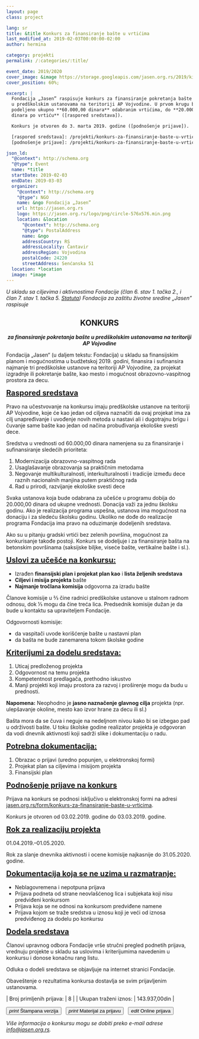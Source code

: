```yaml
---
layout: page
class: project

lang: sr
title: &title Konkurs za finansiranje bašte u vrtićima
last_modified_at: 2019-02-03T00:00:00-02:00
author: hermina

category: projekti
permalink: /:categories/:title/

event_date: 2019/2020
cover_image: &image https://storage.googleapis.com/jasen.org.rs/2019/kids-earth.jpg
cover_position: 60%;

excerpt: |
  Fondacija „Jasen” raspisuje konkurs za finansiranje pokretanja bašte
  u predškolskim ustanovama na teritoriji AP Vojvodine. U prvom krugu biće
  podeljeno ukupno **60.000,00 dinara** odabranim vrtićima, do **20.000,00
  dinara po vrtiću** ([raspored sredstava]).

  Konkurs je otvoren do 3. marta 2019. godine ([podnošenje prijave]).

  [raspored sredstava]: /projekti/konkurs-za-finansiranje-baste-u-vrticima/#raspored-sredstava
  [podnošenje prijave]: /projekti/konkurs-za-finansiranje-baste-u-vrticima/#podnošenje-prijave-na-konkurs

json_ld:
  "@context": http://schema.org
  "@type": Event
  name: *title
  startDate: 2019-02-03
  endDate: 2019-03-03
  organizer:
    "@context": http://schema.org
    "@type": NGO
    name: &ngo Fondacija „Jasen”
    url: https://jasen.org.rs
    logo: https://jasen.org.rs/logo/png/circle-576x576.min.png
    location: &location
      "@context": http://schema.org
      "@type": PostalAddress
      name: &ngo
      addressCountry: RS
      addressLocality: Čantavir
      addressRegion: Vojvodina
      postalCode: 24220
      streetAddress: Senćanska 51
  location: *location
  image: *image
---
```

<style scoped>
#konkurs,
#konkurs + p {
  text-align: center;
}
h3 {
  font-size: 20px;
  font-family: inherit;
  text-decoration: underline;
  margin: 0 0 16px;
}
.buttons a {
  line-height: 48px;
  margin-right: 8px;
}
</style>


*U skladu sa ciljevima i aktivnostima Fondacije (član 6. stav 1. tačka 2., i
član 7. stav 1. tačka 5. [Statuta]) Fondacija za zaštitu životne sredine
„Jasen” raspisuje*

## KONKURS

_**za finansiranje pokretanja bašte u predškolskim ustanovama na teritoriji AP
Vojvodine**_

Fondacija „Jasen“ (u daljem tekstu: Fondacija) u skladu sa finansijskim planom
i mogućnostima u budžetskoj 2019. godini, finansira i sufinansira najmanje tri
predškolske ustanove na teritoriji AP Vojvodine, za projekat izgradnje ili
pokretanje bašte, kao mesto i mogućnost obrazovno-vaspitnog prostora za decu.

### Raspored sredstava

Pravo na učestvovanje na konkursu imaju predškolske ustanove na teritoriji AP
Vojvodine, koje će kao jedan od ciljeva naznačiti da ovaj projekat ima za cilj
unapređivanje i uvođenje novih metoda u nastavi ali i dugotrajnu brigu i
čuvanje same bašte kao jedan od načina probuđivanja ekološke svesti dece.

Sredstva u vrednosti od 60.000,00 dinara namenjena su za finansiranje i
sufinansiranje sledećih prioriteta:

1. Modernizacija obrazovno-vaspitnog rada
2. Usaglašavanje obrazovanja sa praktičnim metodama
3. Negovanje multikulturalnosti, interkulturalnosti i tradicije između dece
   raznih nacionalnih manjina putem praktičnog rada
4. Rad u prirodi, razvijanje ekološke svesti dece

Svaka ustanova koja bude odabrana za učešće u programu dobija do 20.000,00
dinara od ukupne vrednosti. Donacija važi za jednu školsku godinu. Ako je
realizacija programa uspešna, ustanova ima mogućnost na donaciju i za sledeću
školsku godinu. Ukoliko ne dođe do realizacije programa Fondacija ima pravo na
oduzimanje dodeljenih sredstava.

Ako su u pitanju gradski vrtići bez zelenih površina, mogućnost za konkurisanje
takođe postoji. Konkurs se dodeljuje i za finansiranje bašta na betonskim
površinama (saksijske biljke, viseće bašte, vertikalne bašte i sl.).

### Uslovi za učešće na konkursu:

- Izrađen **finansijski plan i projekat plan kao** i **lista željenih
  sredstava**
- **Ciljevi i misija projekta** bašte
- **Najmanje tročlana komisija** odgovorna za izradu bašte

Članove komisije u ⅔ čine radnici predškolske ustanove u stalnom radnom odnosu,
dok ⅓ mogu da čine treća lica. Predsednik komisije dužan je da bude u kontaktu
sa upraviteljem Fondacije.

Odgovornosti komisije:

- da vaspitači uvode korišćenje bašte u nastavni plan
- da bašta ne bude zanemarena tokom školske godine

### Kriterijumi za dodelu sredstava:

1. Uticaj predloženog projekta
2. Odgovornost na temu projekta
3. Kompetentnost predlagača, prethodno iskustvo
4. Manji projekti koji imaju prostora za razvoj i proširenje mogu da budu u
   prednosti.

**Napomena:** Neophodno je **jasno naznačenje glavnog cilja** projekta (npr.
ulepšavanje okoline, mesto kao izvor hrane za decu ili sl.)

Bašta mora da se čuva i neguje na nedeljnom nivou kako bi se izbegao pad u
održivosti bašte. U toku školske godine realizator projekta je odgovoran da
vodi dnevnik aktivnosti koji sadrži slike i dokumentaciju o radu.

### Potrebna dokumentacija:

1. Obrazac o prijavi (uredno popunjen, u elektronskoj formi)
2. Projekat plan sa ciljevima i misijom projekta
3. Finansijski plan

### Podnošenje prijave na konkurs

Prijava na konkurs se podnosi isključivo u elektronskoj formi na adresi
[jasen.org.rs/form/konkurs-za-finansiranje-baste-u-vrticima].

Konkurs je otvoren od 03.02.2019. godine do 03.03.2019. godine.

### Rok za realizaciju projekta

01.04.2019.–01.05.2020.

Rok za slanje dnevnika aktivnosti i ocene komisije najkasnije do 31.05.2020.
godine.

### Dokumentacija koja se ne uzima u razmatranje:

- Neblagovremena i nepotpuna prijava
- Prijava podneta od strane neovlašćenog lica i subjekata koji nisu predviđeni
  konkursom
- Prijava koja se ne odnosi na konkursom predviđene namene
- Prijava kojom se traže sredstva u iznosu koji je veći od iznosa predviđenog
  za dodelu po konkursu

### Dodela sredstava

Članovi upravnog odbora Fondacije vrše stručni pregled podnetih prijava,
vrednuju projekte u skladu sa uslovima i kriterijumima navedenim u konkursu i
donose konačnu rang listu.

Odluka o dodeli sredstava se objavljuje na internet stranici Fondacije.

Obaveštenje o rezultatima konkursa dostavlja se svim prijavljenim ustanovama.

| Broj primljenih prijava: | 8             |
| Ukupan traženi iznos:    | 143.937,00din |

<p class="buttons">
  <a href="/docs/2019/konkurs-za-finansiranje-baste-u-vrticima.pdf"><button class="mdl-button mdl-js-button mdl-button--raised mdl-js-ripple-effect mdl-button--colored">
    <i class="material-icons">print</i>
    Štampana verzija
  </button></a>
  <a href="/docs/2019/konkurs-za-finansiranje-baste-u-vrticima-prijava.pdf"><button class="mdl-button mdl-js-button mdl-button--raised mdl-js-ripple-effect mdl-button--colored">
    <i class="material-icons">print</i>
    Materijal za prijavu
  </button></a>
  <button class="mdl-button mdl-js-button mdl-button--raised mdl-js-ripple-effect mdl-button--colored mdl-button--disabled">
    <i class="material-icons">edit</i>
    Online prijava
  </button>
</p>

_Više informacija o konkursu mogu se dobiti preko e-mail adrese [info@jasen.org.rs]._

[Statuta]: /docs/statut.pdf
[info@jasen.org.rs]: mailto:info@jasen.org.rs
[jasen.org.rs/form/konkurs-za-finansiranje-baste-u-vrticima]: /form/konkurs-za-finansiranje-baste-u-vrticima
